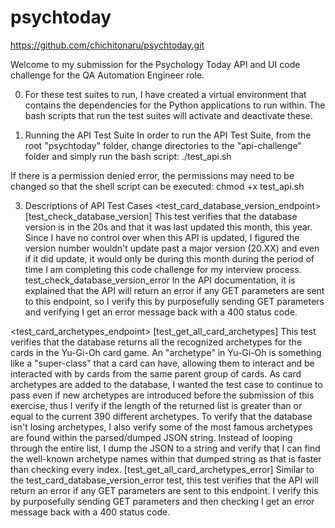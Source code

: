 # psychtoday

https://github.com/chichitonaru/psychtoday.git

Welcome to my submission for the Psychology Today API and UI code challenge for
the QA Automation Engineer role.

0. For these test suites to run, I have created a virtual environment that
contains the dependencies for the Python applications to run within. The bash
scripts that run the test suites will activate and deactivate these.

1. Running the API Test Suite
  In order to run the API Test Suite, from the root "psychtoday" folder, change
  directories to the "api-challenge" folder and simply run the bash script:
      ./test_api.sh

  If there is a permission denied error, the permissions may need to be changed
  so that the shell script can be executed:
      chmod +x test_api.sh

3. Descriptions of API Test Cases
  <test_card_database_version_endpoint>
      [test_check_database_version]
        This test verifies that the database version is in the 20s and that it
        was last updated this month, this year. Since I have no control over
        when this API is updated, I figured the version number wouldn't update
        past a major version (20.XX) and even if it did update, it would only be
        during this month during the period of time I am completing this code
        challenge for my interview process.
      test_check_database_version_error
        In the API documentation, it is explained that the API will return an
        error if any GET parameters are sent to this endpoint, so I verify this
        by purposefully sending GET parameters and verifying I get an error
        message back with a 400 status code.

  <test_card_archetypes_endpoint>
    [test_get_all_card_archetypes]
      This test verifies that the database returns all the recognized archetypes
      for the cards in the Yu-Gi-Oh card game. An "archetype" in Yu-Gi-Oh is
      something like a "super-class" that a card can have, allowing them to
      interact and be interacted with by cards from the same parent group of
      cards. As card archetypes are added to the database, I wanted the test
      case to continue to pass even if new archetypes are introduced before the
      submission of this exercise, thus I verify if the length of the returned
      list is greater than or equal to the current 390 different archetypes. To
      verify that the database isn't losing archetypes, I also verify some of
      the most famous archetypes are found within the parsed/dumped JSON string.
      Instead of looping through the entire list, I dump the JSON to a string
      and verify that I can find the well-known archetype names within that
      dumped string as that is faster than checking every index.
    [test_get_all_card_archetypes_error]
      Similar to the test_card_database_version_error test, this test verifies
      that the API will return an error if any GET parameters are sent to this
      endpoint. I verify this by purposefully sending GET parameters and then
      checking I get an error message back with a 400 status code.
